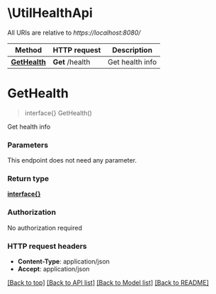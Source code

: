 # \UtilHealthApi

All URIs are relative to *https://localhost:8080/*

Method | HTTP request | Description
------------- | ------------- | -------------
[**GetHealth**](UtilHealthApi.md#GetHealth) | **Get** /health | Get health info


# **GetHealth**
> interface{} GetHealth()

Get health info


### Parameters
This endpoint does not need any parameter.

### Return type

[**interface{}**](interface{}.md)

### Authorization

No authorization required

### HTTP request headers

 - **Content-Type**: application/json
 - **Accept**: application/json

[[Back to top]](#) [[Back to API list]](../README.md#documentation-for-api-endpoints) [[Back to Model list]](../README.md#documentation-for-models) [[Back to README]](../README.md)

